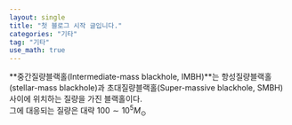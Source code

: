 ```yaml
---
layout: single
title: "첫 블로그 시작 글입니다."
categories: "기타"
tag: "기타"
use_math: true
---    
```


**중간질량블랙홀(Intermediate-mass blackhole, IMBH)**는 항성질량블랙홀(stellar-mass blackhole)과 초대질량블랙홀(Super-massive blackhole, SMBH)사이에 위치하는 질량을 가진 블랙홀이다.<br>
그에 대응되는 질량은 대략 $100 \sim 10^5 M_{\odot}$
